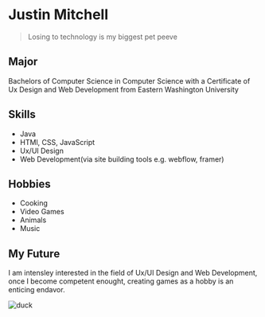 # Justin Mitchell

> Losing to technology is my biggest pet peeve

## Major
Bachelors of Computer Science in Computer Science with a Certificate of Ux Design and Web Development from Eastern Washington University

## Skills
* Java
* HTMl, CSS, JavaScript
* Ux/UI Design
* Web Development(via site building tools e.g. webflow, framer)

## Hobbies
* Cooking
* Video Games
* Animals
* Music

## My Future
I am intensley interested in the field of Ux/UI Design and Web Development, once I become competent enought, creating games as a hobby is an enticing endavor.

![duck](https://github.com/justinmitchell341/justinmitchell341/assets/95836306/514efe26-e179-47ee-81ac-49ed19120ca5)
